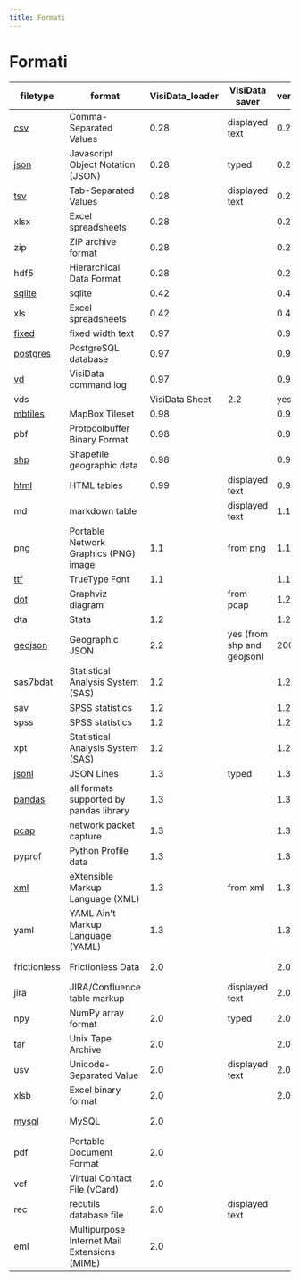 ```yaml
---
title: Formati
---
```


# Formati

|filetype            |format              |VisiData\_loader |VisiData saver  |version\_added |created  |creator             |PyPI dependencies   |
|--------------------|--------------------|-----------------|----------------|---------------|---------|--------------------|--------------------|
|[csv](https://www.visidata.org/docs/formats/#csv)    |Comma\-Separated Values|0\.28            |displayed text  |0\.28          |1972     |                    |                    |
|[json](https://www.visidata.org/docs/formats/#json)  |Javascript Object Notation \(JSON\)|0\.28            |typed           |0\.28          |2001     |Douglas Crockford   |                    |
|[tsv](https://www.visidata.org/docs/formats/#tsv)    |Tab\-Separated Values|0\.28            |displayed text  |0\.28          |         |                    |                    |
|xlsx                |Excel spreadsheets  |0\.28            |                |0\.28          |1987     |Microsoft           |openpyxl            |
|zip                 |ZIP archive format  |0\.28            |                |0\.28          |1989     |PKWARE              |                    |
|hdf5                |Hierarchical Data Format|0\.28            |                |0\.28          |199x     |NCSA                |h5py                |
|[sqlite](https://www.visidata.org/docs/formats/#sqlite)|sqlite              |0\.42            |                |0\.42          |2000     |D\. Richard Hipp    |                    |
|xls                 |Excel spreadsheets  |0\.42            |                |0\.42          |1987     |Microsoft           |xlrd                |
|[fixed](https://www.visidata.org/docs/formats/#fixed)|fixed width text    |0\.97            |                |0\.97          |         |                    |                    |
|[postgres](https://www.visidata.org/docs/formats/#postgres)|PostgreSQL database |0\.97            |                |0\.97          |1996     |                    |                    |
|[vd](https://www.visidata.org/docs/formats/#vd)      |VisiData command log|0\.97            |                |0\.97          |2017     |VisiData            |                    |
|vds           |              |VisiData Sheet      |2\.2             |yes                 |2021     |VisiData            |                    |                    |
|[mbtiles](https://www.visidata.org/docs/formats/#mbtiles)|MapBox Tileset      |0\.98            |                |0\.98          |2011     |MapBox              |mapbox\-vector\-tile|
|pbf                 |Protocolbuffer Binary Format|0\.98            |                |0\.98          |2011     |OpenStreetMap       |                    |
|[shp](https://www.visidata.org/docs/formats/#shp)    |Shapefile geographic data|0\.98            |                |0\.98          |1993     |ESRI                |pyshp               |
|[html](https://www.visidata.org/docs/formats/#html)  |HTML tables         |0\.99            |displayed text  |0\.99          |1996     |Dave Raggett        |lxml                |
|md                  |markdown table      |                 |displayed text  |1\.1           |2008     |                    |                    |
|[png](https://www.visidata.org/docs/formats/#png)    |Portable Network Graphics \(PNG\) image|1\.1             |from png        |1\.1           |1996     |PNG Development Group|pypng               |
|[ttf](https://www.visidata.org/docs/formats/#ttf)    |TrueType Font       |1\.1             |                |1\.1           |1991     |Apple               |fonttools           |
|[dot](https://www.visidata.org/docs/formats/#pcap)   |Graphviz diagram    |                 |from pcap       |1\.2           |1991     |                    |                    |
|dta                 |Stata               |1\.2             |                |1\.2           |1985     |StataCorp           |pandas              |
|[geojson](https://www.visidata.org/docs/formats/#shp)       |Geographic JSON     |2\.2             |yes \(from shp and geojson\)|2008     |                    |http://geojson\.org/|                    |
|sas7bdat            |Statistical Analysis System \(SAS\)|1\.2             |                |1\.2           |1976     |SAS Institute       |sas7bdat            |
|sav                 |SPSS statistics     |1\.2             |                |1\.2           |1968     |SPSS Inc            |                    |
|spss                |SPSS statistics     |1\.2             |                |1\.2           |1968     |SPSS Inc            |savReaderWriter     |
|xpt                 |Statistical Analysis System \(SAS\)|1\.2             |                |1\.2           |1976     |SAS Institute       |xport               |
|[jsonl](https://www.visidata.org/docs/formats/#json) |JSON Lines          |1\.3             |typed           |1\.3           |2013     |Ian Ward            |                    |
|[pandas](https://www.visidata.org/docs/formats/#pandas)|all formats supported by pandas library|1\.3             |                |1\.3           |2008     |Wes McKinney        |pandas              |
|[pcap](https://www.visidata.org/docs/formats/#pcap)  |network packet capture|1\.3             |                |1\.3           |1988     |LBNL                |dpkt dnslib         |
|pyprof              |Python Profile data |1\.3             |                |1\.3           |         |                    |                    |
|[xml](https://www.visidata.org/docs/formats/#xml)    |eXtensible Markup Language \(XML\)|1\.3             |from xml        |1\.3           |1998     |W3C                 |lxml                |
|yaml                |YAML Ain't Markup Language \(YAML\)|1\.3             |                |1\.3           |2001     |Clark Evans         |PyYAML              |
|frictionless        |Frictionless Data   |2\.0             |                |2\.0           |         |OpenKnowledge Institute|datapackage         |
|jira                |JIRA/Confluence table markup|                 |displayed text  |2\.0           |         |Atlassian           |                    |
|npy                 |NumPy array format  |2\.0             |typed           |2\.0           |         |                    |numpy               |
|tar                 |Unix Tape Archive   |2\.0             |                |2\.0           |         |                    |                    |
|usv                 |Unicode\-Separated Value|2\.0             |displayed text  |2\.0           |1993     |Unicode             |                    |
|xlsb                |Excel binary format |2\.0             |                |2\.0           |         |Microsoft           |xlrd                |
|[mysql](https://www.visidata.org/docs/formats/#mysql)     |MySQL               |2\.0             |                | |1995     |MySQL AB            |https://github\.com/mysql/mysql\-server|MySQLdb             |
|pdf           |Portable Document Format|2\.0             |                |    |1993     |Adobe               |https://en\.wikipedia\.org/wiki/PDF|pdfminer\.six       |
|vcf           |Virtual Contact File \(vCard\)|2\.0             |                |  |1995     |Versit Consortium   |https://tools\.ietf\.org/html/rfc6350|                    |
|rec           |recutils database file|2\.0             |displayed text  |  |2010     |Jose E\. Marchesi   |https://www\.gnu\.org/software/recutils/|                    |
|eml           |Multipurpose Internet Mail Extensions \(MIME\)|2\.0             |                |  |1996     |Nathaniel Borenstein and Ned Freed|https://tools\.ietf\.org/html/rfc2045|                    |


